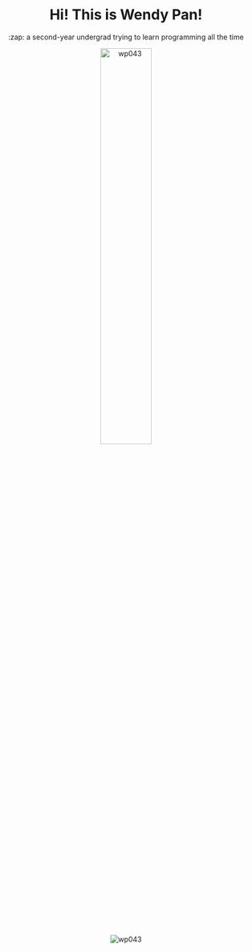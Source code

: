 <h1 align="center"> Hi! This is Wendy Pan! </h1>


<p align="center">
:zap: a second-year undergrad trying to learn programming all the time
</p>

<p align="center">
  <img width="45%" src="https://github-readme-stats.vercel.app/api?username=wp043&show_icons=true&locale=en" alt="wp043" />
</p>
<p align="center">
  <img src="https://github-readme-stats.vercel.app/api/top-langs?username=wp043&show_icons=true&locale=en&layout=compact" alt="wp043" />
</p>